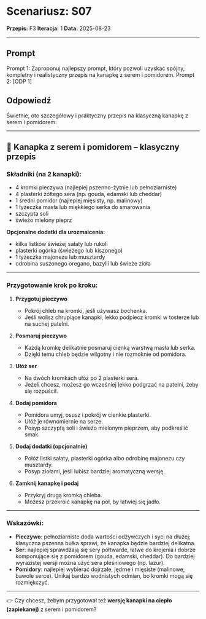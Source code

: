 ﻿# Scenariusz: S07
**Przepis:** F3
**Iteracja:** 1
**Data:** 2025-08-23

---

## Prompt
Prompt 1: Zaproponuj najlepszy prompt, który pozwoli uzyskać spójny, kompletny i realistyczny przepis na kanapkę z serem i pomidorem. Prompt 2: [ODP 1]


## Odpowiedź
Świetnie, oto szczegółowy i praktyczny przepis na klasyczną kanapkę z serem i pomidorem:

---

## 🥪 Kanapka z serem i pomidorem – klasyczny przepis

### Składniki (na 2 kanapki):

* 4 kromki pieczywa (najlepiej pszenno-żytnie lub pełnoziarniste)
* 4 plasterki żółtego sera (np. gouda, edamski lub cheddar)
* 1 średni pomidor (najlepiej mięsisty, np. malinowy)
* 1 łyżeczka masła lub miękkiego serka do smarowania
* szczypta soli
* świeżo mielony pieprz

**Opcjonalne dodatki dla urozmaicenia:**

* kilka listków świeżej sałaty lub rukoli
* plasterki ogórka (świeżego lub kiszonego)
* 1 łyżeczka majonezu lub musztardy
* odrobina suszonego oregano, bazylii lub świeże zioła

---

### Przygotowanie krok po kroku:

1. **Przygotuj pieczywo**

   * Pokrój chleb na kromki, jeśli używasz bochenka.
   * Jeśli wolisz chrupiące kanapki, lekko podpiecz kromki w tosterze lub na suchej patelni.

2. **Posmaruj pieczywo**

   * Każdą kromkę delikatnie posmaruj cienką warstwą masła lub serka.
   * Dzięki temu chleb będzie wilgotny i nie rozmoknie od pomidora.

3. **Ułóż ser**

   * Na dwóch kromkach ułóż po 2 plasterki sera.
   * Jeżeli chcesz, możesz go wcześniej lekko podgrzać na patelni, żeby się rozpuścił.

4. **Dodaj pomidora**

   * Pomidora umyj, osusz i pokrój w cienkie plasterki.
   * Ułóż je równomiernie na serze.
   * Posyp szczyptą soli i świeżo mielonym pieprzem, aby podkreślić smak.

5. **Dodaj dodatki (opcjonalnie)**

   * Połóż listki sałaty, plasterki ogórka albo odrobinę majonezu czy musztardy.
   * Posyp ziołami, jeśli lubisz bardziej aromatyczną wersję.

6. **Zamknij kanapkę i podaj**

   * Przykryj drugą kromką chleba.
   * Możesz przekroić kanapkę na pół, by łatwiej się jadło.

---

### Wskazówki:

* **Pieczywo**: pełnoziarniste doda wartości odżywczych i syci na dłużej; klasyczna pszenna bułka sprawi, że kanapka będzie bardziej delikatna.
* **Ser**: najlepiej sprawdzają się sery półtwarde, łatwe do krojenia i dobrze komponujące się z pomidorem (gouda, edamski, cheddar). Do bardziej wyrazistej wersji można użyć sera pleśniowego (np. lazur).
* **Pomidory**: najlepiej wybierać dojrzałe, jędrne i mięsiste (malinowe, bawole serce). Unikaj bardzo wodnistych odmian, bo kromki mogą się rozmiękczyć.

---

👉 Czy chcesz, żebym przygotował też **wersję kanapki na ciepło (zapiekanej)** z serem i pomidorem?
